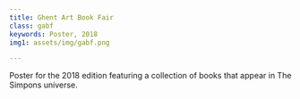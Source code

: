 ```yaml
---
title: Ghent Art Book Fair
class: gabf
keywords: Poster, 2018
img1: assets/img/gabf.png

---
```


Poster for the 2018 edition featuring a collection of books that appear in The Simpons universe.